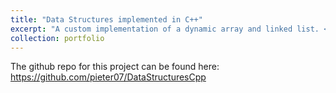 ```yaml
---
title: "Data Structures implemented in C++"
excerpt: "A custom implementation of a dynamic array and linked list. <br/><img src='/images/data_structures.png'>"
collection: portfolio
---
```


The github repo for this project can be found here: https://github.com/pieter07/DataStructuresCpp